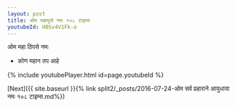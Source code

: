 ```yaml
---
layout: post
title: ओम यज्ञभूजे नमः १०८ टाइम्स
youtubeId: H0Sv4V1Fk-o
---
```

 
 
 ओम महा ठिपसे नमः  
 
 -  कोण महान तप आहे 
 
  
 
  
 
 
 
 
 
 


{% include youtubePlayer.html id=page.youtubeId %}
 
[Next]({{ site.baseurl }}{% link  split2/_posts/2016-07-24-ओम सर्व प्रहाराने आयुधाया नमः १०८ टाइम्स.md%})
 

